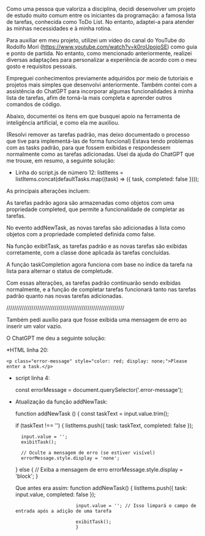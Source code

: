 

Como uma pessoa que valoriza a disciplina, decidi desenvolver um projeto de estudo muito comum entre os iniciantes da programação: a famosa lista de tarefas, conhecida como ToDo List. No entanto, adaptei-a para atender às minhas necessidades e à minha rotina.

Para auxiliar em meu projeto, utilizei um vídeo do canal do YouTube do Rodolfo Mori (https://www.youtube.com/watch?v=k0roUpojoSE) como guia e ponto de partida. No entanto, como mencionado anteriormente, realizei diversas adaptações para personalizar a experiência de acordo com o meu gosto e requisitos pessoais.

Empreguei conhecimentos previamente adquiridos por meio de tutoriais e projetos mais simples que desenvolvi anteriormente. Também contei com a assistência do ChatGPT para incorporar algumas funcionalidades à minha lista de tarefas, afim de torná-la mais completa e aprender outros comandos de código.

Abaixo, documentei os itens em que busquei apoio na ferramenta de inteligência artificial, e como ela me auxiliou.



(Resolvi remover as tarefas padrão, mas deixo documentado o processo que tive para implementá-las de forma funcional)
Estava tendo problemas com as tasks padrão, para que fossem exibidas e respondessem normalmente como as tarefas adicionadas. Usei da ajuda do ChatGPT que me trouxe, em resumo, a seguinte solução:

* Linha do script.js de número 12:
    listItems = listItems.concat(defaultTasks.map((task) => ({ task, completed: false })));



As principais alterações incluem:

As tarefas padrão agora são armazenadas como objetos com uma propriedade completed, que permite a funcionalidade de completar as tarefas.

No evento addNewTask, as novas tarefas são adicionadas à lista como objetos com a propriedade completed definida como false.

Na função exibitTask, as tarefas padrão e as novas tarefas são exibidas corretamente, com a classe done aplicada às tarefas concluídas.

A função taskCompletion agora funciona com base no índice da tarefa na lista para alternar o status de completude.

Com essas alterações, as tarefas padrão continuarão sendo exibidas normalmente, e a função de completar tarefas funcionará tanto nas tarefas padrão quanto nas novas tarefas adicionadas.


/////////////////////////////////////////////////////////////

Também pedi auxílio para que fosse exibida uma mensagem de erro ao inserir um valor vazio.

O ChatGPT me deu a seguinte solução:

*HTML linha 20:

    <p class="error-message" style="color: red; display: none;">Please enter a task.</p>

* script linha 4:

    const errorMessage = document.querySelector('.error-message');

* Atualização da função addNewTask:

    function addNewTask () {
    const taskText = input.value.trim();

    if (taskText !== '') {
        listItems.push({
            task: taskText,
            completed: false
        });

        input.value = '';
        exibitTask();
        
        // Oculte a mensagem de erro (se estiver visível)
        errorMessage.style.display = 'none';
    } else {
        // Exiba a mensagem de erro
        errorMessage.style.display = 'block';
    }


    Que antes era assim:    function addNewTask() {
                            listItems.push({
                                task: input.value,
                                completed: false
                            });

                            input.value = ''; // Isso limpará o campo de entrada após a adição de uma tarefa

                            exibitTask();
                            }